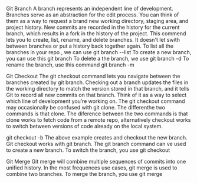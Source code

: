 Git Branch
 A branch represents an independent line of development. Branches serve as an abstraction for the edit process. You can think of them as a way to request a brand new working directory, staging area, and project history. New commits are recorded in the history for the current branch, which results in a fork in the history of the project. This commend lets you to create, list, rename, and delete branches. It doesn't let swith between branches or put a history back together again.
To list all the branches in your repo , we can use
 git branch --list
To create a new branch, you can use this
 git branch <testbranch>
To delete a the branch, we use 
 git branch -d<testbranch>
To rename the branch, use this command
 git branch -m<branch>

Git Checkout
 The git checkout command lets you navigate between the branches created by git branch. Checking out a branch updates the files in the working directory to match the version stored in that branch, and it tells Git to record all new commits on that branch. Think of it as a way to select which line of development you’re working on. The git checkout command may occasionally be confused with git clone. The differenthe two commands is that clone. The diference between the two commands is that clone works to fetch code from a remote repo, alternatively checkout works to switch between versions of code already on the local system.

git checkout -b<new-branch>
 The above example creates and checkout the new branch. Git checkout works with git branch. The git branch command can ve used to create a new branch.
To switch the  branch, you use 
 git checkout <branchname>

Git Merge
  Git merge will combine multiple sequences of commits into one unified history. In the most frequences use cases, git merge is used to combine two branches. 
To merge the branch, you use 
 git merge <branchname> 
